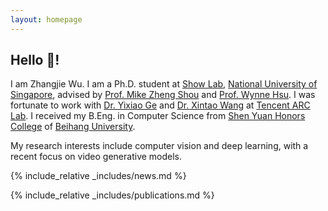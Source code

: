 ```yaml
---
layout: homepage
---
```


## Hello 👋!

I am Zhangjie Wu. I am a Ph.D. student at [Show Lab](https://sites.google.com/view/showlab/home?authuser=0), [National University of Singapore](https://www.nus.edu.sg/), advised by [Prof. Mike Zheng Shou](https://sites.google.com/view/showlab) and [Prof. Wynne Hsu](https://www.comp.nus.edu.sg/~whsu/). 
I was fortunate to work with [Dr. Yixiao Ge](https://geyixiao.com/) and [Dr. Xintao Wang](https://xinntao.github.io/) at [Tencent ARC Lab](https://arc.tencent.com/).
I received my B.Eng. in Computer Science from [Shen Yuan Honors College](http://hc.buaa.edu.cn/) of [Beihang University](https://buaa.edu.cn/).

My research interests include computer vision and deep learning, with a recent focus on video generative models.

{% include_relative _includes/news.md %}

{% include_relative _includes/publications.md %}

<!-- {% include_relative _includes/services.md %} -->
